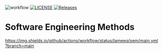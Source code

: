 
![workflow](https://github.com/lameeq/sem/actions/workflows/main.yml/badge.svg)
[![LICENSE](https://img.shields.io/github/license/lameeq/sem.svg?style=flat-square)](https://github.com/lameeq/sem/blob/master/LICENSE)
[![Releases](https://img.shields.io/github/release/lameeq/sem/all.svg?style=flat-square)](https://github.com/lameeq/sem/releases)
# Software Engineering Methods
https://img.shields.io/github/actions/workflow/status/lameeq/sem/main.yml?branch=main
